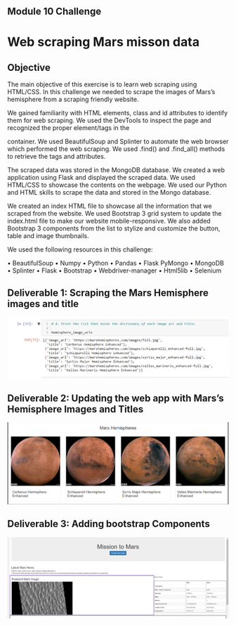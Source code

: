 
## Module 10 Challenge

# Web scraping Mars misson data

## Objective

The main objective of this exercise is to learn web scraping using HTML/CSS. In this challenge we needed to scrape the images of Mars’s hemisphere from a scraping friendly website. 

We gained familiarity with HTML elements, class and id attributes to identify them for web scraping. We used the DevTools to inspect the page and recognized the proper element/tags in the <div> container. We used BeautifulSoup and Splinter to automate the web browser which performed the web scraping. We used .find() and .find_all() methods to retrieve the tags and attributes. 
  
The scraped data was stored in the MongoDB database. We created a web application using Flask and displayed the scraped data. We used HTML/CSS to showcase the contents on the webpage. We used our Python and HTML skills to scrape the data and stored in the Mongo database. 
  
We created an index HTML file to showcase all the information that we scraped from the website. We used Bootstrap 3 grid system to update the index.html file to make our website mobile-responsive. We also added Bootstrap 3 components from the list to stylize and customize the button, table and image thumbnails.
  
We used the following resources in this challenge:
  
•	BeautifulSoup 
•	Numpy
•	Python
•	Pandas
•	Flask PyMongo
•	MongoDB
•	Splinter
•	Flask
•	Bootstrap 
•	Webdriver-manager
•	Html5lib
•	Selenium



## Deliverable 1: Scraping the Mars Hemisphere images and title
  
![Picture_1](https://github.com/gothwalritu/Mission-to-Mars/blob/main/images/2022-08-26%20(2).png)

## Deliverable 2: Updating the web app with Mars’s Hemisphere Images and Titles
  
![Picture_2](https://github.com/gothwalritu/Mission-to-Mars/blob/main/images/2022-08-26%20(1).png)
  
## Deliverable 3: Adding bootstrap Components
  
![Picture_3](https://github.com/gothwalritu/Mission-to-Mars/blob/main/images/2022-08-26%20(3).png)
